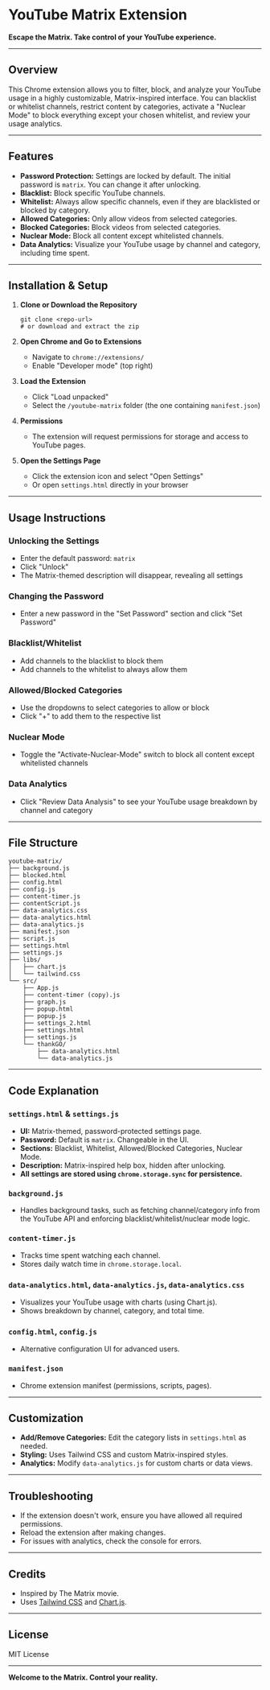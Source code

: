 # YouTube Matrix Extension

**Escape the Matrix. Take control of your YouTube experience.**

---

## Overview

This Chrome extension allows you to filter, block, and analyze your YouTube usage in a highly customizable, Matrix-inspired interface. You can blacklist or whitelist channels, restrict content by categories, activate a "Nuclear Mode" to block everything except your chosen whitelist, and review your usage analytics.

---

## Features

- **Password Protection:** Settings are locked by default. The initial password is `matrix`. You can change it after unlocking.
- **Blacklist:** Block specific YouTube channels.
- **Whitelist:** Always allow specific channels, even if they are blacklisted or blocked by category.
- **Allowed Categories:** Only allow videos from selected categories.
- **Blocked Categories:** Block videos from selected categories.
- **Nuclear Mode:** Block all content except whitelisted channels.
- **Data Analytics:** Visualize your YouTube usage by channel and category, including time spent.

---

## Installation & Setup

1. **Clone or Download the Repository**

   ```
   git clone <repo-url>
   # or download and extract the zip
   ```

2. **Open Chrome and Go to Extensions**

   - Navigate to `chrome://extensions/`
   - Enable "Developer mode" (top right)

3. **Load the Extension**

   - Click "Load unpacked"
   - Select the `/youtube-matrix` folder (the one containing `manifest.json`)

4. **Permissions**

   - The extension will request permissions for storage and access to YouTube pages.

5. **Open the Settings Page**

   - Click the extension icon and select "Open Settings"
   - Or open `settings.html` directly in your browser

---

## Usage Instructions

### Unlocking the Settings

- Enter the default password: `matrix`
- Click "Unlock"
- The Matrix-themed description will disappear, revealing all settings

### Changing the Password

- Enter a new password in the "Set Password" section and click "Set Password"

### Blacklist/Whitelist

- Add channels to the blacklist to block them
- Add channels to the whitelist to always allow them

### Allowed/Blocked Categories

- Use the dropdowns to select categories to allow or block
- Click "+" to add them to the respective list

### Nuclear Mode

- Toggle the "Activate-Nuclear-Mode" switch to block all content except whitelisted channels

### Data Analytics

- Click "Review Data Analysis" to see your YouTube usage breakdown by channel and category

---

## File Structure

```
youtube-matrix/
├── background.js
├── blocked.html
├── config.html
├── config.js
├── content-timer.js
├── contentScript.js
├── data-analytics.css
├── data-analytics.html
├── data-analytics.js
├── manifest.json
├── script.js
├── settings.html
├── settings.js
├── libs/
│   ├── chart.js
│   └── tailwind.css
└── src/
    ├── App.js
    ├── content-timer (copy).js
    ├── graph.js
    ├── popup.html
    ├── popup.js
    ├── settings_2.html
    ├── settings.html
    ├── settings.js
    └── thankGO/
        ├── data-analytics.html
        └── data-analytics.js
```

---

## Code Explanation

### `settings.html` & `settings.js`

- **UI:** Matrix-themed, password-protected settings page.
- **Password:** Default is `matrix`. Changeable in the UI.
- **Sections:** Blacklist, Whitelist, Allowed/Blocked Categories, Nuclear Mode.
- **Description:** Matrix-inspired help box, hidden after unlocking.
- **All settings are stored using `chrome.storage.sync` for persistence.**

### `background.js`

- Handles background tasks, such as fetching channel/category info from the YouTube API and enforcing blacklist/whitelist/nuclear mode logic.

### `content-timer.js`

- Tracks time spent watching each channel.
- Stores daily watch time in `chrome.storage.local`.

### `data-analytics.html`, `data-analytics.js`, `data-analytics.css`

- Visualizes your YouTube usage with charts (using Chart.js).
- Shows breakdown by channel, category, and total time.

### `config.html`, `config.js`

- Alternative configuration UI for advanced users.

### `manifest.json`

- Chrome extension manifest (permissions, scripts, pages).

---

## Customization

- **Add/Remove Categories:** Edit the category lists in `settings.html` as needed.
- **Styling:** Uses Tailwind CSS and custom Matrix-inspired styles.
- **Analytics:** Modify `data-analytics.js` for custom charts or data views.

---

## Troubleshooting

- If the extension doesn't work, ensure you have allowed all required permissions.
- Reload the extension after making changes.
- For issues with analytics, check the console for errors.

---

## Credits

- Inspired by The Matrix movie.
- Uses [Tailwind CSS](https://tailwindcss.com/) and [Chart.js](https://www.chartjs.org/).

---

## License

MIT License

---

**Welcome to the Matrix. Control your reality.**